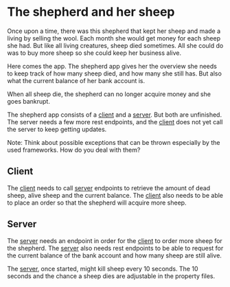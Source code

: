 # The shepherd and her sheep

Once upon a time, there was this shepherd that kept her sheep and made a living
by selling the wool. Each month she would get money for each sheep she had.
But like all living creatures, sheep died sometimes. All she could do was to
buy more sheep so she could keep her business alive.

Here comes the app. The shepherd app gives her the overview she needs to keep
track of how many sheep died, and how many she still has. But also what the
current balance of her bank account is.

When all sheep die, the shepherd can no longer acquire money and she goes
bankrupt.

The shepherd app consists of a [client](https://github.com/GennadiyUsatenko/testcase-webservices-shepherdapp-client) and a 
[server](https://github.com/GennadiyUsatenko/testcase-webservices-shepherdapp-server). But both are unfinished.
The server needs a few more rest endpoints, and the [client](https://github.com/GennadiyUsatenko/testcase-webservices-shepherdapp-client) does not yet call 
the server to keep getting updates.

Note: Think about possible exceptions that can be thrown especially by the
used frameworks. How do you deal with them?

## Client

The [client](https://github.com/GennadiyUsatenko/testcase-webservices-shepherdapp-client) needs to call [server](https://github.com/GennadiyUsatenko/testcase-webservices-shepherdapp-server) endpoints to retrieve the amount of dead sheep,
alive sheep and the current balance. The [client](https://github.com/GennadiyUsatenko/testcase-webservices-shepherdapp-client) also needs to be able to 
place an order so that the shepherd will acquire more sheep.
 
## Server

The [server](https://github.com/GennadiyUsatenko/testcase-webservices-shepherdapp-server) needs an endpoint in order for the [client](https://github.com/GennadiyUsatenko/testcase-webservices-shepherdapp-client) to order more sheep for
the shepherd.
The [server](https://github.com/GennadiyUsatenko/testcase-webservices-shepherdapp-server) also needs rest endpoints to be able to request for the current
balance of the bank account and how many sheep are still alive.

The [server](https://github.com/GennadiyUsatenko/testcase-webservices-shepherdapp-server), once started, might kill sheep every 10 seconds. The 10 seconds and the chance a sheep
dies are adjustable in the property files.
